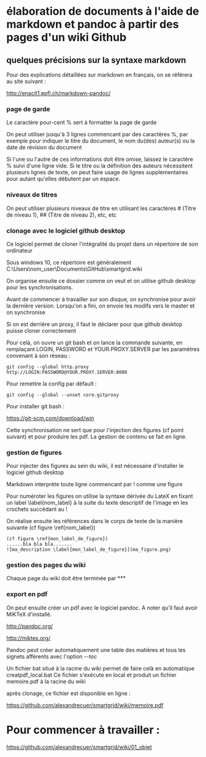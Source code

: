 # élaboration de documents à l'aide de markdown et pandoc à partir des pages d'un wiki Github
## quelques précisions sur la syntaxe markdown

Pour des explications détaillées sur markdown en français, on se référera au site suivant :

http://enacit1.epfl.ch/markdown-pandoc/

### page de garde
Le caractère pour-cent % sert à formatter la page de garde

On peut utiliser jusqu'à 3 lignes commencant par des caractères %, par exemple pour indiquer le titre du document, le nom du(des) auteur(s) ou la date de révision du document

Si l'une ou l'autre de ces informations doit être omise, laissez le caractère % suivi d'une ligne vide. Si le titre ou la définition des auteurs nécessitent plusieurs lignes de texte, on peut faire usage de lignes supplémentaires pour autant qu'elles débutent par un espace.

### niveaux de titres

On peut utiliser plusieurs niveaux de titre en utilisant les caractères # (Titre de niveau 1), ## (Titre de niveau 2), etc, etc

### clonage avec le logiciel github desktop

Ce logiciel permet de cloner l'intégralité du projet dans un répertoire de son ordinateur

Sous windows 10, ce répertoire est généralement C:\Users\nom_user\Documents\GitHub\smartgrid.wiki

On organise ensuite ce dossier comme on veut et on utilise github desktop pour les synchronisations.

Avant de commencer à travailler sur son disque, on synchronise pour avoir la dernière version. Lorsqu'on a fini, on envoie les modifs vers le master et on synchronise

Si on est derrière un proxy, il faut le déclarer pour que github desktop puisse cloner correctement 

Pour celà, on ouvre un git bash et on lance la commande suivante, en remplaçant LOGIN, PASSWORD et YOUR.PROXY.SERVER par les paramètres convenant à son réseau :

~~~~~~~ { .bash }
git config --global http.proxy http://LOGIN:PASSWORD@YOUR.PROXY.SERVER:8080
~~~~~~~

Pour remettre la config par défault :

~~~~~~~ { .bash }
git config --global --unset core.gitproxy
~~~~~~~

Pour installer git bash :

https://git-scm.com/download/win

Cette synchronisation ne sert que pour l'injection des figures (cf point suivant) et pour produire les pdf. La gestion de contenu se fait en ligne.

### gestion de figures
Pour injecter des figures au sein du wiki, il est nécessaire d'installer le logiciel github desktop

Markdown interprète toute ligne commencant par ! comme une figure

Pour numéroter les figures on utilise la syntaxe dérivée du LateX en fixant un label \label{nom_label} à la suite du texte descriptif de l'image en les crochets succédant au ! 

On réalise ensuite les références dans le corps de texte de la manière suivante (cf figure \ref{nom_label})

~~~~~~~ { .markdown }
(cf figure \ref{mon_label_de_figure})
......bla bla bla.......
![ma_description \label{mon_label_de_figure}](ma_figure.png)
~~~~~~~



### gestion des pages du wiki

Chaque page du wiki doit être terminée par ***

### export en pdf

On peut ensuite créer un pdf avec le logiciel pandoc. A noter qu'il faut avoir MiKTeX d'installé.

http://pandoc.org/

http://miktex.org/


Pandoc peut créer automatiquement une table des matières et tous les signets afférents avec l'option --toc

Un fichier bat situé à la racine du wiki permet de faire celà en automatique creatpdf_local.bat
Ce fichier s'exécute en local et produit un fichier memoire.pdf à la racine du wiki

après clonage, ce fichier est disponible en ligne :

https://github.com/alexandrecuer/smartgrid/wiki/memoire.pdf

# Pour commencer à travailler :

https://github.com/alexandrecuer/smartgrid/wiki/01_objet
